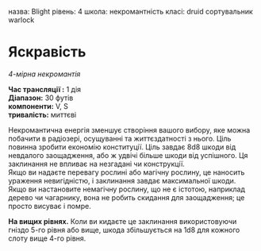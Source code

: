 назва: Blight рівень: 4 школа: некромантність класі: druid сортувальник warlock

# Яскравість
_4-мірна некромантія_

**Час трансляції :** 1 дія   
**Діапазон:** 30 футів   
**компоненти:** V, S   
**тривалість:** миттєві

Некромантична енергія зменшує створіння вашого вибору, яке можна побачити в радіозері, осущуванні та життєздатності з нього. Ціль повинна зробити економію конституції. Ціль завдає 8d8 шкоди від невдалого заощадження, або ж удвічі більше шкоди від успішного. Ця заклинання не впливає на незгадані чи конструкції.    
Якщо ви надаєте перевагу рослині або магічну рослину, це наносить ураження невигідністю, і заклинання завдає максимальної шкоди.    
Якщо ви настановите немагічну рослину, що не є істотою, наприклад дерево чи чагарнику, вона не робить скидання для заощадження; це просто висуває і помре.

**На вищих рівнях.** Коли ви кидаєте це заклинання використовуючи гніздо 5-го рівня або вище, шкода збільшується на 1d8 для кожного слоту вище 4-го рівня. 